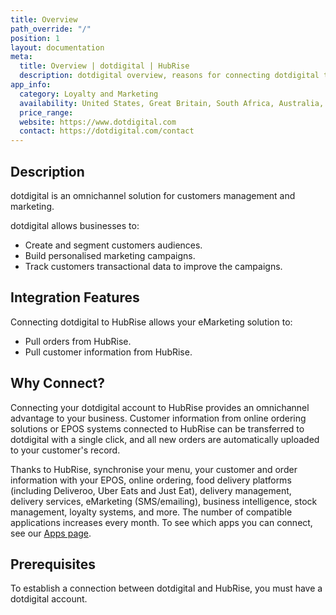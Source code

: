 ```yaml
---
title: Overview
path_override: "/"
position: 1
layout: documentation
meta:
  title: Overview | dotdigital | HubRise
  description: dotdigital overview, reasons for connecting dotdigital to HubRise and summary of integrated features. Synchronise data between your EPOS and your apps.
app_info:
  category: Loyalty and Marketing
  availability: United States, Great Britain, South Africa, Australia, Singapore, Netherlands and Eastern Europe
  price_range:
  website: https://www.dotdigital.com
  contact: https://dotdigital.com/contact
---
```


## Description

dotdigital is an omnichannel solution for customers management and marketing.

dotdigital allows businesses to:

- Create and segment customers audiences.
- Build personalised marketing campaigns.
- Track customers transactional data to improve the campaigns.

## Integration Features

Connecting dotdigital to HubRise allows your eMarketing solution to:

- Pull orders from HubRise.
- Pull customer information from HubRise.

## Why Connect?

Connecting your dotdigital account to HubRise provides an omnichannel advantage to your business. Customer information from online ordering solutions or EPOS systems connected to HubRise can be transferred to dotdigital with a single click, and all new orders are automatically uploaded to your customer's record.

Thanks to HubRise, synchronise your menu, your customer and order information with your EPOS, online ordering, food delivery platforms (including Deliveroo, Uber Eats and Just Eat), delivery management, delivery services, eMarketing (SMS/emailing), business intelligence, stock management, loyalty systems, and more. The number of compatible applications increases every month. To see which apps you can connect, see our [Apps page](/apps).

## Prerequisites

To establish a connection between dotdigital and HubRise, you must have a dotdigital account.
